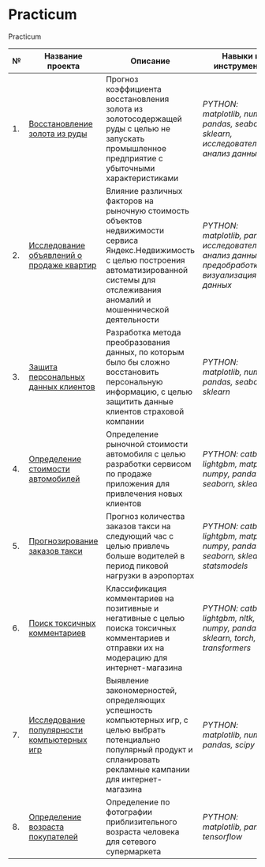 # Practicum
Practicum

|  №  | Название проекта | Описание | Навыки и инструменты |
| --- | ---------------- | -------- | ----------------------- |
| 1.  | [Восстановление золота из руды](https://github.com/ViEpic/Practicum/tree/7d3e5da6477c341286d8100fe67197dc50e2782e/Gold%20recovery) | Прогноз коэффициента восстановления золота из золотосодержащей руды с целью не запускать промышленное предприятие с убыточными характеристиками | *PYTHON: matplotlib, numpy, pandas, seaborn, sklearn, исследовательский анализ данных* |
| 2.  | [Исследование объявлений о продаже квартир](https://github.com/ViEpic/Practicum/tree/d59311356a89d130e248ac3d89e488ff171527bb/Sale%20of%20apartments) | Влияние различных факторов на рыночную стоимость объектов недвижимости сервиса Яндекс.Недвижимость с целью построения автоматизированной системы для отслеживания аномалий и мошеннической деятельности | *PYTHON: matplotlib, pandas, исследовательский анализ данных, предобработка и визуализация данных* |
| 3. | [Защита персональных данных клиентов](https://github.com/ViEpic/Practicum/tree/7d3e5da6477c341286d8100fe67197dc50e2782e/Protection%20of%20personal%20data) | Разработка метода преобразования данных, по которым было бы сложно восстановить персональную информацию, с целью защитить данные клиентов страховой компании | *PYTHON: matplotlib, numpy, pandas, seaborn, sklearn* |
| 4. | [Определение стоимости автомобилей](https://github.com/ViEpic/Practicum/tree/7d3e5da6477c341286d8100fe67197dc50e2782e/Determining%20the%20cost%20of%20cars) | Определение рыночной стоимости автомобиля с целью разработки сервисом по продаже приложения для привлечения новых клиентов | *PYTHON: catboost, lightgbm, matplotlib, numpy, pandas, seaborn, sklearn* |
| 5. | [Прогнозирование заказов такси](https://github.com/ViEpic/Practicum/tree/7d3e5da6477c341286d8100fe67197dc50e2782e/Forecasting%20taxi%20orders) | Прогноз количества заказов такси на следующий час с целью привлечь больше водителей в период пиковой нагрузки в аэропортах | *PYTHON: catboost, lightgbm, matplotlib, numpy, pandas, seaborn, sklearn, statsmodels* |
| 6. | [Поиск токсичных комментариев](https://github.com/ViEpic/Practicum/tree/7d3e5da6477c341286d8100fe67197dc50e2782e/Toxic%20comments) | Классификация комментариев на позитивные и негативные с целью поиска токсичных комментариев и отправки их на модерацию для интернет-магазина | *PYTHON: catboost, lightgbm, nltk, numpy, pandas, re, sklearn, torch, transformers* |
| 7.  | [Исследование популярности компьютерных игр](https://github.com/ViEpic/Practicum/tree/7d3e5da6477c341286d8100fe67197dc50e2782e/Computer%20games) | Выявление закономерностей, определяющих успешность компьютерных игр, с целью выбрать потенциально популярный продукт и спланировать рекламные кампании для интернет-магазина | *PYTHON: matplotlib, numpy, pandas, scipy* |
| 8. | [Определение возраста покупателей](https://github.com/ViEpic/Practicum/tree/7d3e5da6477c341286d8100fe67197dc50e2782e/Determining%20the%20age%20of%20buyers) | Определение по фотографии приблизительного возраста человека для сетевого супермаркета | *PYTHON: matplotlib, pandas, tensorflow* |

